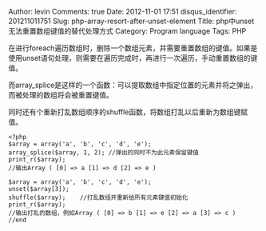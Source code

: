 Author: levin
Comments: true
Date: 2012-11-01 17:51
disqus_identifier: 201211011751
Slug: php-array-resort-after-unset-element
Title: php中unset无法重置数组键值的替代处理方式
Category: Program language
Tags: PHP

在进行foreach遍历数组时，删除一个数组元素，并需要重置数组的键值。如果是使用unset语句处理，则需要在遍历完成时，再进行一次遍历，手动重置数组的键值。

而array\_splice是这样的一个函数：可以提取数组中指定位置的元素并将之弹出，而被处理的数组将会被重置键值。<!-- more -->

同时还有个重新打乱数组顺序的shuffle函数，将数组打乱以后重新为数组键赋值。

    <?php
    $array = array('a', 'b', 'c', 'd', 'e');
    array_splice($array, 1, 2);	//弹出的同时不为此元素保留键值
    print_r($array);
    //输出Array ( [0] => a [1] => d [2] => e )
    
    $array = array('a', 'b', 'c', 'd', 'e');
    unset($array[3]);
    shuffle($array);	//打乱数组并重新给所有元素键值初始化
    print_r($array);
    //输出打乱的数组，例如Array ( [0] => b [1] => e [2] => a [3] => c )
    //end
